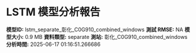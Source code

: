 # LSTM 模型分析報告
**模型ID:** lstm_separate_彰化_C0G910_combined_windows
**測試 RMSE:** NA
**模型大小:** 0.9 MB
**資料類型:** separate
**測站:** 彰化_C0G910_combined_windows
**分析時間:** 2025-06-17 01:16:51.266686
